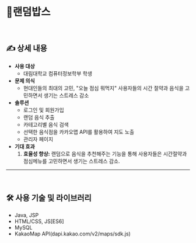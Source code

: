 # 🍚랜덤밥스
<br>

## ✍️ 상세 내용

- **사용 대상**
    - 대림대학교 컴퓨터정보학부 학생
- **문제 의식**
    - 현대인들의 최대의 고민, "오늘 점심 뭐먹지" 사용자들의 시간 절약과 음식을 고민하면서 생기는 스트레스 감소
- **솔루션**
    - 로그인 및 회원가입
    - 랜덤 음식 추출
    - 카테고리별 음식 검색
    - 선택한 음식점을 카카오맵 API를 활용하여 지도 노출
    - 관리자 페이지
- **기대 효과**
    1. **효율성 향상:** 랜덤으로 음식을 추천해주는 기능을 통해 사용자들은 시간절약과 점심메뉴를 고민하면서 생기는 스트레스 감소.
---
<br>

## 🛠️ 사용 기술 및 라이브러리

- Java, JSP
- HTML/CSS, JS[ES6]
- MySQL
- KakaoMap API(dapi.kakao.com/v2/maps/sdk.js)
